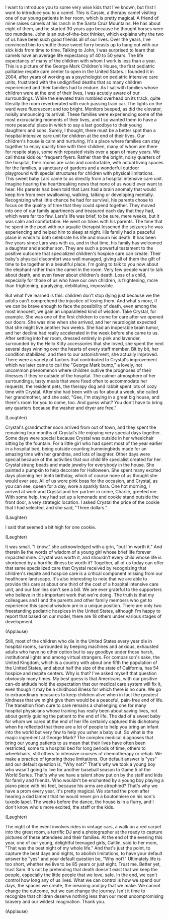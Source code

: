 
I want to introduce you to some
very wise kids that I&#39;ve known,
but first I want
to introduce you to a camel.
This is Cassie, a therapy camel
visiting one of our young patients
in her room,
which is pretty magical.
A friend of mine raises camels
at his ranch in the Santa Cruz Mountains.
He has about eight of them,
and he started 30 years ago
because he thought
horses were too mundane.
John is an out-of-the-box thinker,
which explains why the two of us
have been such good friends
all of our lives.
Over the years, I&#39;ve convinced him
to shuttle those sweet furry beasts
up to hang out with our sick kids
from time to time.
Talking to John, I was surprised to learn
that camels have an average
life expectancy of 40 to 50 years.
The life expectancy of many
of the children with whom I work
is less than a year.
This is a picture
of the George Mark Children&#39;s House,
the first pediatric
palliative respite care center
to open in the United States.
I founded it in 2004,
after years of working as a psychologist
on pediatric intensive care units,
frustrated with the undignified deaths
that so many children experienced
and their families had to endure.
As I sat with families whose children
were at the end of their lives,
I was acutely aware of our surroundings.
While the elevated train
rumbled overhead on its track,
quite literally the room reverberated
with each passing train car.
The lights on the ward
were fluorescent and too bright.
Monitors beeped, as did the elevator,
noisily announcing its arrival.
These families were experiencing
some of the most excruciating
moments of their lives,
and I so wanted them
to have a more peaceful place
in which to say a last goodbye
to their young daughters and sons.
Surely, I thought,
there must be a better spot
than a hospital intensive care unit
for children at the end of their lives.
Our children&#39;s house
is calm and nurturing.
It&#39;s a place where families
can stay together
to enjoy quality time with their children,
many of whom are there for respite stays,
some with repeated visits
over a span of many years.
We call those kids our frequent flyers.
Rather than the bright,
noisy quarters of the hospital,
their rooms are calm and comfortable,
with actual living spaces
for the families,
a sanctuary of gardens
and a wonderful outdoor playground
with special structures
for children with physical limitations.
This sweet baby Lars
came to us directly
from a hospital intensive care unit.
Imagine hearing the heartbreaking news
that none of us would ever want to hear.
His parents had been told
that Lars had a brain anomaly
that would keep him from ever swallowing,
walking, talking
or developing mentally.
Recognizing what little chance
he had for survival,
his parents chose
to focus on the quality of time
that they could spend together.
They moved into
one of our family apartments
and treasured each day that they had,
which were far too few.
Lars&#39;s life was brief, to be sure,
mere weeks,
but it was calm and comfortable.
He went on hikes with his parents.
The time that he spent in the pool
with our aquatic therapist
lessened the seizures he was experiencing
and helped him to sleep at night.
His family had a peaceful place
in which to both celebrate his life
and mourn his death.
It has been five years
since Lars was with us,
and in that time,
his family has welcomed
a daughter and another son.
They are such a powerful testament
to the positive outcome that specialized
children&#39;s hospice care can create.
Their baby&#39;s physical discomfort
was well managed,
giving all of them the gift of time
to be together in a beautiful place.
I&#39;m going to talk to you now
about the elephant
rather than the camel in the room.
Very few people want to talk about death,
and even fewer about children&#39;s death.
Loss of a child,
especially for those of us
who have our own children,
is frightening,
more than frightening,
paralyzing,
debilitating,
impossible.

But what I&#39;ve learned is this:
children don&#39;t stop dying
just because we the adults
can&#39;t comprehend
the injustice of losing them.
And what&#39;s more,
if we can be brave enough
to face the possibility of death,
even among the most innocent,
we gain an unparalleled kind of wisdom.
Take Crystal, for example.
She was one of the first children
to come for care
after we opened our doors.
She was nine when she arrived,
and her neurologist expected
that she might live another two weeks.
She had an inoperable brain tumor,
and her decline had really accelerated
in the week before she came to us.
After settling into her room,
dressed entirely in pink and lavender,
surrounded by the Hello Kitty
accessories that she loved,
she spent the next several days
winning over the hearts
of every staff member.
Bit by bit, her condition stabilized,
and then to our astonishment,
she actually improved.
There were a variety of factors
that contributed to Crystal&#39;s improvement
which we later came to call
the &quot;George Mark bump,&quot;
a lovely, not uncommon phenomenon
where children outlive
the prognoses of their illnesses
if they&#39;re outside of the hospital.
The calmer atmosphere of her surroundings,
tasty meals that were fixed
often to accommodate her requests,
the resident pets,
the therapy dog and rabbit
spent lots of cozy time with Crystal.
After she had been with us
for about a week,
she called her grandmother,
and she said,
&quot;Gee, I&#39;m staying in a great big house,
and there&#39;s room for you to come, too.
And guess what?
You don&#39;t have to bring any quarters
because the washer and dryer are free.&quot;

(Laughter)

Crystal&#39;s grandmother
soon arrived from out of town,
and they spent the remaining
four months of Crystal&#39;s life
enjoying very special days together.
Some days were special because Crystal
was outside in her wheelchair
sitting by the fountain.
For a little girl who had spent most
of the year earlier in a hospital bed,
being outside counting hummingbirds
made for an amazing time with her grandma,
and lots of laughter.
Other days were special
because of the activities
that our child life specialist
created for her.
Crystal strung beads and made jewelry
for everybody in the house.
She painted a pumpkin
to help decorate for Halloween.
She spent many excited days
planning her tenth birthday,
which of course none of us
thought she would ever see.
All of us wore pink boas for the occasion,
and Crystal, as you can see,
queen for a day,
wore a sparkly tiara.
One hot morning, I arrived at work
and Crystal and her partner
in crime, Charlie, greeted me.
With some help, they had set up
a lemonade and cookie stand
outside the front door,
a very strategic location.
I asked Crystal the price
of the cookie that I had selected,
and she said, &quot;Three dollars.&quot;

(Laughter)

I said that seemed a bit high
for one cookie.

(Laughter)

It was small.
&quot;I know,&quot; she acknowledged with a grin,
&quot;but I&#39;m worth it.&quot;
And therein lie the words of wisdom
of a young girl whose brief life
forever impacted mine.
Crystal was worth it,
and shouldn&#39;t every child whose life
is shortened by a horrific illness
be worth it?
Together, all of us today
can offer that same specialized care
that Crystal received
by recognizing that children&#39;s
respite and hospice care
is a critical component missing
from our healthcare landscape.
It&#39;s also interesting to note
that we are able to provide this care
at about one third of the cost
of a hospital intensive care unit,
and our families don&#39;t see a bill.
We are ever grateful to the supporters
who believe in this important work
that we&#39;re doing.
The truth is that my colleagues and I
and the parents and other family members
who get to experience this special wisdom
are in a unique position.
There are only two freestanding
pediatric hospices in the United States,
although I&#39;m happy to report
that based on our model,
there are 18 others
under various stages of development.

(Applause)

Still, most of the children
who die in the United States every year
die in hospital rooms,
surrounded by beeping machines
and anxious, exhausted adults
who have no other option
but to say goodbye
under those harsh, institutional lights
and among virtual strangers.
For comparison&#39;s sake,
the United Kingdom,
which is a country with about one fifth
the population of the United States,
and about half the size
of the state of California,
has 54 hospice and respite centers.
Why is that?
I&#39;ve asked myself that question
obviously many times.
My best guess is that Americans,
with our positive can-do attitude
hold the expectation
that our medical care system will fix it,
even though it may be a childhood illness
for which there is no cure.
We go to extraordinary measures
to keep children alive
when in fact the greatest kindness
that we might give them
would be a peaceful, pain-free
end of life.
The transition from cure to care
remains a challenging one
for many hospital physicians
whose training has really been
about saving lives,
not about gently guiding the patient
to the end of life.
The dad of a sweet baby
for whom we cared at the end of her life
certainly captured this dichotomy
when he reflected
that there are a lot of people
to help you bring an infant into the world
but very few to help you usher a baby out.
So what is the magic ingredient
at George Mark?
The complex medical diagnoses
that bring our young patients to us
mean that their lives
have often been restricted,
some to a hospital bed
for long periods of time,
others to wheelchairs,
still others to intensive courses
of chemotherapy or rehab.
We make a practice
of ignoring those limitations.
Our default answer is &quot;yes&quot;
and our default question is, &quot;Why not?&quot;
That&#39;s why we took a young boy
who wasn&#39;t going to live
for another baseball season
to Game 5 of the World Series.
That&#39;s why we have a talent show
put on by the staff and kids
for family and friends.
Who wouldn&#39;t be enchanted by a young boy
playing a piano piece with his feet,
because his arms are atrophied?
That&#39;s why we have a prom every year.
It&#39;s pretty magical.
We started the prom
after hearing a dad lament
that he would never pin
a boutonniere on his son&#39;s tuxedo lapel.
The weeks before the dance,
the house is in a flurry,
and I don&#39;t know who&#39;s more excited,
the staff or the kids.

(Laughter)

The night of the event
involves rides in vintage cars,
a walk on a red carpet
into the great room,
a terrific DJ
and a photographer at the ready
to capture pictures of these attendees
and their families.
At the end of the evening this year,
one of our young,
delightful teenaged girls,
Caitlin, said to her mom,
&quot;That was the best night
of my whole life.&quot;
And that&#39;s just the point,
to capture the best days and nights,
to abolish limitations,
to have your default answer be &quot;yes&quot;
and your default question be, &quot;Why not?&quot;
Ultimately life is too short,
whether we live
to be 85 years or just eight.
Trust me.
Better yet, trust Sam.
It&#39;s not by pretending
that death doesn&#39;t exist
that we keep the people,
especially the little people that we love,
safe.
In the end,
we can&#39;t control how long any of us lives.
What we can control
is how we spend our days,
the spaces we create,
the meaning and joy that we make.
We cannot change the outcome,
but we can change the journey.
Isn&#39;t it time
to recognize that children deserve
nothing less than our
most uncompromising bravery
and our wildest imagination.
Thank you.

(Applause)

